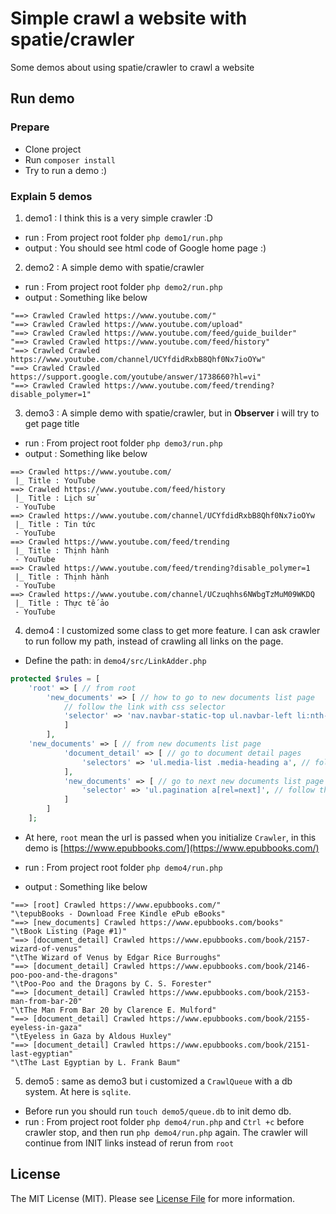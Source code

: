 # Simple crawl a website with spatie/crawler

Some demos about using spatie/crawler to crawl a website

## Run demo

### Prepare

- Clone project
- Run `composer install`
- Try to run a demo :)

### Explain 5 demos

1. demo1 : I think this is a very simple crawler :D
  
- run : From project root folder `php demo1/run.php`
- output : You should see html code of Google home page :) 

2. demo2 : A simple demo with spatie/crawler

- run : From project root folder `php demo2/run.php`
- output : Something like below

```
"==> Crawled Crawled https://www.youtube.com/"
"==> Crawled Crawled https://www.youtube.com/upload"
"==> Crawled Crawled https://www.youtube.com/feed/guide_builder"
"==> Crawled Crawled https://www.youtube.com/feed/history"
"==> Crawled Crawled https://www.youtube.com/channel/UCYfdidRxbB8Qhf0Nx7ioOYw"
"==> Crawled Crawled https://support.google.com/youtube/answer/1738660?hl=vi"
"==> Crawled Crawled https://www.youtube.com/feed/trending?disable_polymer=1"
```
3. demo3 : A simple demo with spatie/crawler, but in **Observer** i will try to get page title

- run : From project root folder `php demo3/run.php`
- output : Something like below

```
==> Crawled https://www.youtube.com/
 |_ Title : YouTube
==> Crawled https://www.youtube.com/feed/history
 |_ Title : Lịch sử
 - YouTube
==> Crawled https://www.youtube.com/channel/UCYfdidRxbB8Qhf0Nx7ioOYw
 |_ Title : Tin tức
 - YouTube
==> Crawled https://www.youtube.com/feed/trending
 |_ Title : Thịnh hành
 - YouTube
==> Crawled https://www.youtube.com/feed/trending?disable_polymer=1
 |_ Title : Thịnh hành
 - YouTube
==> Crawled https://www.youtube.com/channel/UCzuqhhs6NWbgTzMuM09WKDQ
 |_ Title : Thực tế ảo
 - YouTube
```

4. demo4 : I customized some class to get more feature. 
I can ask crawler to run follow my path, instead of crawling all links on the page.

- Define the path: in `demo4/src/LinkAdder.php`

```php
protected $rules = [
    'root' => [ // from root
        'new_documents' => [ // how to go to new documents list page
            // follow the link with css selector
            'selector' => 'nav.navbar-static-top ul.navbar-left li:nth-child(2) a', 
            ]
        ],
    'new_documents' => [ // from new documents list page
            'document_detail' => [ // go to document detail pages
                'selectors' => 'ul.media-list .media-heading a', // follow all links with css selector
            ],
            'new_documents' => [ // go to next new documents list page 
                'selector' => 'ul.pagination a[rel=next]', // follow the link with css selector
            ]
        ]
    ];
```
- At here, `root` mean the url is passed when you initialize `Crawler`, 
  in this demo is [https://www.epubbooks.com/](https://www.epubbooks.com/)

- run : From project root folder `php demo4/run.php`
- output : Something like below

```
"==> [root] Crawled https://www.epubbooks.com/"
"\tepubBooks - Download Free Kindle ePub eBooks"
"==> [new_documents] Crawled https://www.epubbooks.com/books"
"\tBook Listing (Page #1)"
"==> [document_detail] Crawled https://www.epubbooks.com/book/2157-wizard-of-venus"
"\tThe Wizard of Venus by Edgar Rice Burroughs"
"==> [document_detail] Crawled https://www.epubbooks.com/book/2146-poo-poo-and-the-dragons"
"\tPoo-Poo and the Dragons by C. S. Forester"
"==> [document_detail] Crawled https://www.epubbooks.com/book/2153-man-from-bar-20"
"\tThe Man From Bar 20 by Clarence E. Mulford"
"==> [document_detail] Crawled https://www.epubbooks.com/book/2155-eyeless-in-gaza"
"\tEyeless in Gaza by Aldous Huxley"
"==> [document_detail] Crawled https://www.epubbooks.com/book/2151-last-egyptian"
"\tThe Last Egyptian by L. Frank Baum"
```

5. demo5 : same as demo3 but i customized a `CrawlQueue` with a db system. At here is `sqlite`.

- Before run you should run `touch demo5/queue.db` to init demo db.
- run : From project root folder `php demo4/run.php` and `Ctrl +c` before crawler stop, and then run `php demo4/run.php` 
again. The crawler will continue from INIT links instead of rerun from `root` 

## License

The MIT License (MIT). Please see [License File](LICENSE.md) for more information.
